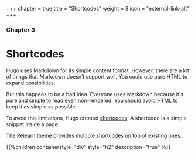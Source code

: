 +++
chapter = true
title = "Shortcodes"
weight = 3
icon = "external-link-alt"
+++

### Chapter 3

# Shortcodes

Hugo uses Markdown for its simple content format. However, there are a lot of things that Markdown doesn’t support well. You could use pure HTML to expand possibilities.

But this happens to be a bad idea. Everyone uses Markdown because it's pure and simple to read even non-rendered. You should avoid HTML to keep it as simple as possible.

To avoid this limitations, Hugo created [shortcodes](https://gohugo.io/extras/shortcodes/). A shortcode is a simple snippet inside a page.

The Relearn theme provides multiple shortcodes on top of existing ones.

{{%children containerstyle="div" style="h2" description="true" %}}
